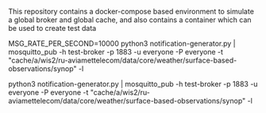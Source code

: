 This repository contains a docker-compose based environment to simulate a global broker and global cache, and also contains a container which can be used to create test data


MSG_RATE_PER_SECOND=10000 python3 notification-generator.py | mosquitto_pub -h test-broker -p 1883 -u everyone -P everyone -t "cache/a/wis2/ru-aviamettelecom/data/core/weather/surface-based-observations/synop" -l


 python3 notification-generator.py | mosquitto_pub -h test-broker -p 1883 -u everyone -P everyone -t "cache/a/wis2/ru-aviamettelecom/data/core/weather/surface-based-observations/synop" -l
